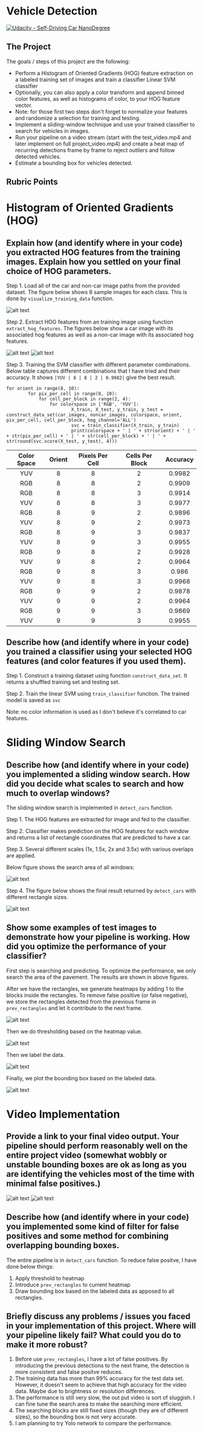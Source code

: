 # Vehicle Detection
[![Udacity - Self-Driving Car NanoDegree](https://s3.amazonaws.com/udacity-sdc/github/shield-carnd.svg)](http://www.udacity.com/drive)
  

The Project
---

The goals / steps of this project are the following:

* Perform a Histogram of Oriented Gradients (HOG) feature extraction on a labeled training set of images and train a classifier Linear SVM classifier
* Optionally, you can also apply a color transform and append binned color features, as well as histograms of color, to your HOG feature vector. 
* Note: for those first two steps don't forget to normalize your features and randomize a selection for training and testing.
* Implement a sliding-window technique and use your trained classifier to search for vehicles in images.
* Run your pipeline on a video stream (start with the test_video.mp4 and later implement on full project_video.mp4) and create a heat map of recurring detections frame by frame to reject outliers and follow detected vehicles.
* Estimate a bounding box for vehicles detected.

[//]: # (Image References)
[image1]: ./examples/visualize_training_data.png
[image2]: ./examples/car_hog.png
[image3]: ./examples/no_car_hog.png
[image4]: ./examples/search_area.png
[image5]: ./examples/combined_search_result.png
[image6]: ./examples/heat_map.png
[image7]: ./examples/threshold_heat_map.png
[image8]: ./examples/label.png
[image9]: ./examples/final_result.png
[image10]: ./examples/ezgif.com-video-to-gif.gif
[image11]: ./examples/ezgif.com-video-to-gif-2.gif


Rubric Points
---

# Histogram of Oriented Gradients (HOG)


## Explain how (and identify where in your code) you extracted HOG features from the training images. Explain how you settled on your final choice of HOG parameters.

Step 1. Load all of the car and non-car image paths from the provided dataset. The figure below shows 8 sample images for each class. This is done by `visualize_training_data` function.

![alt text][image1]

Step 2. Extract HOG features from an training image using function `extract_hog_features`. The figures below show a car image with its associated hog features as well as a non-car image with its associated hog features.

![alt text][image2]
![alt text][image3]

Step 3. Training the SVM classifier with different parameter combinations. Below table captures different combinations that I have tried and their accuracy. It shows `|YUV | 8 | 8 | 2 | 0.9982|` give the best result.

```
for orient in range(8, 10):
		for pix_per_cell in range(8, 10):
			for cell_per_block in range(2, 4):
				for colorspace in ['RGB', 'YUV']:
						X_train, X_test, y_train, y_test = construct_data_set(car_images, noncar_images, colorspace, orient, pix_per_cell, cell_per_block, hog_channel='ALL')
						svc = train_classifier(X_train, y_train)
						print(colorspace + ' | ' + str(orient) + ' | ' + str(pix_per_cell) + ' | ' + str(cell_per_block) + ' | ' + str(round(svc.score(X_test, y_test), 4)))

```


| Color Space | Orient | Pixels Per Cell | Cells Per Block | Accuracy |
| :---------: | :----: | :-------------: | :-------------: | :-------:|
|YUV | 8 | 8 | 2 | 0.9982|
|RGB | 8 | 8 | 2 | 0.9909|
|RGB | 8 | 8 | 3 | 0.9914|
|YUV | 8 | 8 | 3 | 0.9977|
|RGB | 8 | 9 | 2 | 0.9896|
|YUV | 8 | 9 | 2 | 0.9973|
|RGB | 8 | 9 | 3 | 0.9837|
|YUV | 8 | 9 | 3 | 0.9955|
|RGB | 9 | 8 | 2 | 0.9928|
|YUV | 9 | 8 | 2 | 0.9964|
|RGB | 9 | 8 | 3 | 0.986 |
|YUV | 9 | 8 | 3 | 0.9968|
|RGB | 9 | 9 | 2 | 0.9878|
|YUV | 9 | 9 | 2 | 0.9964|
|RGB | 9 | 9 | 3 | 0.9869|
|YUV | 9 | 9 | 3 | 0.9955|

## Describe how (and identify where in your code) you trained a classifier using your selected HOG features (and color features if you used them).

Step 1. Construct a training dataset using function `construct_data_set`. It returns a shuffled training set and testing set.

Step 2. Train the linear SVM using `train_classifier` function. The trained model is saved as `svc`

Note: no color information is used as I don't believe it's correlated to car features.

# Sliding Window Search

## Describe how (and identify where in your code) you implemented a sliding window search. How did you decide what scales to search and how much to overlap windows?

The sliding window search is implemented in `detect_cars` function. 

Step 1. The HOG features are extracted for image and fed to the classifier.

Step 2. Classifier makes prediction on the HOG features for each window and returns a list of rectangle coordinates that are predicted to have a car.

Step 3. Several different scales (1x, 1.5x, 2x and 3.5x) with various overlaps are applied. 

Below figure shows the search area of all windows:

![alt text][image4]

Step 4. The figure below shows the final result returned by `detect_cars` with different rectangle sizes. 

![alt text][image5]


## Show some examples of test images to demonstrate how your pipeline is working. How did you optimize the performance of your classifier?

First step is searching and predicting. To optimize the performance, we only search the area of the pavement. The results are shown in above figures.

After we have the rectangles, we generate heatmaps by adding 1 to the blocks inside the rectangles. To remove false positive (or false negative), we store the rectangles detected from the previous frame in `prev_rectangles` and let it contribute to the next frame. 

![alt text][image6]

Then we do thresholding based on the heatmap value.

![alt text][image7]

Then we label the data.

![alt text][image8]

Finally, we plot the bounding box based on the labeled data.

![alt text][image9]

# Video Implementation

## Provide a link to your final video output. Your pipeline should perform reasonably well on the entire project video (somewhat wobbly or unstable bounding boxes are ok as long as you are identifying the vehicles most of the time with minimal false positives.)

![alt text][image10]
![alt text][image11]

## Describe how (and identify where in your code) you implemented some kind of filter for false positives and some method for combining overlapping bounding boxes.

The entire pipeline is in `detect_cars` function. To reduce false positve, I have done below things:

1. Apply threshold to heatmap
2. Introduce `prev_rectangles` to current heatmap
3. Draw bounding box based on the labeled data as apposed to all rectangles.

## Briefly discuss any problems / issues you faced in your implementation of this project. Where will your pipeline likely fail? What could you do to make it more robust?

1. Before use `prev_rectangles`, I have a lot of false positives. By introducing the previous detections to the next frame, the detection is more consistent and false positve reduces.
2. The training data has more than 99% accuracy for the test data set. However, it doesn't seem to achieve that high accuracy for the video data. Maybe due to brightness or resolution differences.
3. The performance is still very slow, the out put video is sort of sluggish. I can fine tune the search area to make the searching more efficient.
4. The searching blocks are still fixed sizes (though they are of different sizes), so the bounding box is not very accurate.
5. I am planning to try Yolo network to compare the performance.




